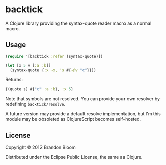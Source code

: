 # backtick

A Clojure library providing the syntax-quote reader macro as a normal macro.


## Usage

```clojure
(require '[backtick :refer (syntax-quote)])

(let [x 5 v [:a :b]]
  (syntax-quote {:x ~x, 's #{~@v "c"}}))
```

Returns:

```clojure
{(quote s) #{"c" :a :b}, :x 5}
```

Note that symbols are not resolved.
You can provide your own resolver by redefining `backtick/resolve`.

A future version may provide a default resolve implementation,
but I'm this module may be obsoleted as ClojureScript becomes self-hosted.


## License

Copyright © 2012 Brandon Bloom

Distributed under the Eclipse Public License, the same as Clojure.
